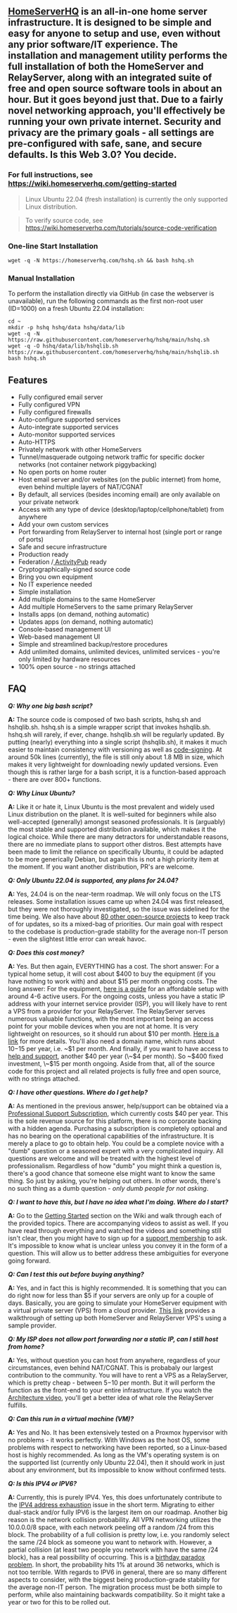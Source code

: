 <a href="https://www.homeserverhq.com" target="_blank">
    <img src="https://github.com/homeserverhq/hshq/assets/118991087/44fa836e-33a1-4421-8078-a4408a0ba401" alt=""/>
</a>

## <a href="https://www.homeserverhq.com" target="_blank">HomeServerHQ</a> is an all-in-one home server infrastructure. It is designed to be simple and easy for anyone to setup and use, even without any prior software/IT experience. The installation and management utility performs the full installation of both the HomeServer and RelayServer, along with an integrated suite of free and open source software tools in about an hour. But it goes beyond just that. Due to a fairly novel networking approach, you'll effectively be running your own private internet. Security and privacy are the primary goals - all settings are pre-configured with safe, sane, and secure defaults. Is this Web 3.0? You decide.

### For full instructions, see <a href="https://wiki.homeserverhq.com/getting-started" target="_blank">https://wiki.homeserverhq.com/getting-started</a>

> Linux Ubuntu 22.04 (fresh installation) is currently the only supported Linux distribution.

> To verify source code, see <a href="https://wiki.homeserverhq.com/tutorials/source-code-verification" target="_blank">https://wiki.homeserverhq.com/tutorials/source-code-verification</a> 

### One-line Start Installation
```
wget -q -N https://homeserverhq.com/hshq.sh && bash hshq.sh
```

### Manual Installation
To perform the installation directly via GitHub (in case the webserver is unavailable), run the following commands as the first non-root user (ID=1000) on a fresh Ubuntu 22.04 installation:
```
cd ~
mkdir -p hshq hshq/data hshq/data/lib
wget -q -N https://raw.githubusercontent.com/homeserverhq/hshq/main/hshq.sh
wget -q -O hshq/data/lib/hshqlib.sh https://raw.githubusercontent.com/homeserverhq/hshq/main/hshqlib.sh
bash hshq.sh
```

## Features

 - Fully configured email server
 - Fully configured VPN
 - Fully configured firewalls
 - Auto-configure supported services
 - Auto-integrate supported services
 - Auto-monitor supported services
 - Auto-HTTPS
 - Privately network with other HomeServers
 - Tunnel/masquerade outgoing network traffic for specific docker networks (not container network piggybacking)
 - No open ports on home router
 - Host email server and/or websites (on the public internet) from home, even behind multiple layers of NAT/CGNAT
 - By default, all services (besides incoming email) are only available on your private network
 - Access with any type of device (desktop/laptop/cellphone/tablet) from anywhere
 - Add your own custom services
 - Port forwarding from RelayServer to internal host (single port or range of ports)
 - Safe and secure infrastructure
 - Production ready
 - Federation /<a href="https://en.wikipedia.org/wiki/ActivityPub" target="_blank"> ActivityPub</a>  ready
 - Cryptographically-signed source code 
 - Bring you own equipment
 - No IT experience needed
 - Simple installation 
 - Add multiple domains to the same HomeServer
 - Add multiple HomeServers to the same primary RelayServer
 - Installs apps (on demand, nothing automatic)
 - Updates apps (on demand, nothing automatic)
 - Console-based management UI
 - Web-based management UI
 - Simple and streamlined backup/restore procedures
 - Add unlimited domains, unlimited devices, unlimited services - you're only limited by hardware resources
 - 100% open source - no strings attached

## FAQ
  ***Q: Why one big bash script?***

  **A:** The source code is composed of two bash scripts, hshq.sh and hshqlib.sh. hshq.sh is a simple wrapper script that invokes hshqlib.sh. hshq.sh will rarely, if ever, change. hshqlib.sh will be regularly updated. By putting (nearly) everything into a single script (hshqlib.sh), it makes it much easier to maintain consistency with versioning as well as <a href="https://wiki.homeserverhq.com/en/tutorials/source-code-verification" target="_blank">code-signing</a>. At around 50k lines (currently), the file is still only about 1.8 MB in size, which makes it very lightweight for downloading newly updated versions. Even though this is rather large for a bash script, it is a function-based approach - there are over 800+ functions.

  ***Q: Why Linux Ubuntu?***

  **A:** Like it or hate it, Linux Ubuntu is the most prevalent and widely used Linux distribution on the planet. It is well-suited for beginners while also well-accepted (generally) amongst seasoned professionals. It is (arguably) the most stable and supported distribution available, which makes it the logical choice. While there are many detractors for understandable reasons, there are no immediate plans to support other distros. Best attempts have been made to limit the reliance on specifically Ubuntu, it could be adapted to be more generically Debian, but again this is not a high priority item at the moment. If you want another distribution, PR's are welcome.

  ***Q: Only Ubuntu 22.04 is supported, any plans for 24.04?***

  **A:** Yes, 24.04 is on the near-term roadmap. We will only focus on the LTS releases. Some installation issues came up when 24.04 was first released, but they were not thoroughly investigated, so the issue was sidelined for the time being. We also have about <a href="https://wiki.homeserverhq.com/foss-projects" target="_blank">80 other open-source projects</a> to keep track of for updates, so its a mixed-bag of priorities. Our main goal with respect to the codebase is production-grade stability for the average non-IT person - even the slightest little error can wreak havoc.

  ***Q: Does this cost money?***

  **A:** Yes. But then again, EVERYTHING has a cost. The short answer: For a typical home setup, it will cost about $400 to buy the equipment (if you have nothing to work with) and about $15 per month ongoing costs. The long answer: For the equipment, <a href="https://wiki.homeserverhq.com/en/getting-started/prepare-homeserver" target="_blank">here is a guide</a> for an affordable setup with around 4-6 active users. For the ongoing costs, unless you have a static IP address with your internet service provider (ISP), you will likely have to rent a VPS from a provider for your RelayServer. The RelayServer serves numerous valuable functions, with the most important being an access point for your mobile devices when you are not at home. It is very lightweight on resources, so it should run about $10 per month. <a href="https://wiki.homeserverhq.com/en/getting-started/setup-relayserver" target="_blank">Here is a link</a> for more details. You'll also need a domain name, which runs about $10-$15 per year, i.e. \~$1 per month. And finally, if you want to have access to <a href="https://forum.homeserverhq.com" target="_blank">help and support</a>, another $40 per year (\~$4 per month). So \~$400 fixed investment, \~$15 per month ongoing. Aside from that, all of the source code for this project and all related projects is fully free and open source, with no strings attached.
  
  ***Q: I have other questions. Where do I get help?***

  **A:** As mentioned in the previous answer, help/support can be obtained via a <a href="https://accounts.homeserverhq.com/product/homeserverhq-membership-40/" target="_blank">Professional Support Subscription</a>, which currently costs $40 per year. This is the sole revenue source for this platform, there is no corporate backing with a hidden agenda. Purchasing a subscription is completely optional and has no bearing on the operational capabilities of the infrastructure. It is merely a place to go to obtain help. You could be a complete novice with a "dumb" question or a seasoned expert with a very complicated inquiry. All questions are welcome and will be treated with the highest level of professionalism. Regardless of how "dumb" you might think a question is, there's a good chance that someone else might want to know the same thing. So just by asking, you're helping out others. In other words, there's no such thing as a dumb question - *only dumb people for not asking*.

  ***Q: I want to have this, but I have no idea what I'm doing. Where do I start?***

  **A:** Go to the <a href="https://wiki.homeserverhq.com/getting-started" target="_blank">Getting Started</a> section on the Wiki and walk through each of the provided topics. There are accompanying videos to assist as well. If you have read through everything and watched the videos and something still isn't clear, then you might have to sign up for a <a href="https://accounts.homeserverhq.com/product/homeserverhq-membership-40/" target="_blank">support membership</a> to ask. It's impossible to know what is unclear unless you convey it in the form of a question. This will allow us to better address these ambiguities for everyone going forward.

  ***Q: Can I test this out before buying anything?***

  **A:** Yes, and in fact this is highly recommended. It is something that you can do right now for less than $5 if your servers are only up for a couple of days. Basically, you are going to simulate your HomeServer equipment with a virtual private server (VPS) from a cloud provider. <a href="https://wiki.homeserverhq.com/en/tutorials/setup-demo" target="_blank">This link</a> provides a walkthrough of setting up both HomeServer and RelayServer VPS's using a sample provider.

 ***Q: My ISP does not allow port forwarding nor a static IP, can I still host from home?***
 
 **A:** Yes, without question you can host from anywhere, regardless of your circumstances, even behind NAT/CGNAT. This is probabaly our largest contribution to the community. You will have to rent a VPS as a RelayServer, which is pretty cheap - between $5-$10 per month. But it will perform the function as the front-end to your entire infrastructure. If you watch the [Architecture video](https://videos.homeserverhq.com/w/hfkskbtNyh6gpTiGVxgS7c), you'll get a better idea of what role the RelayServer fulfills.

  ***Q: Can this run in a virtual machine (VM)?***

  **A:** Yes and No. It has been extensively tested on a Proxmox hypervisor with no problems - it works perfectly. With Windows as the host OS, some problems with respect to networking have been reported, so a Linux-based host is highly recommended. As long as the VM's operating system is on the supported list (currently only Ubuntu 22.04), then it should work in just about any environment, but its impossible to know without confirmed tests.

  ***Q: Is this IPV4 or IPV6?***

  **A:** Currently, this is purely IPV4. Yes, this does unfortunately contribute to the <a href="https://en.wikipedia.org/wiki/IPv4_address_exhaustion" target="_blank">IPV4 address exhaustion</a> issue in the short term. Migrating to either dual-stack and/or fully IPV6 is the largest item on our roadmap. Another big reason is the network collision probability. All VPN networking utilizes the 10.0.0.0/8 space, with each network peeling off a random /24 from this block. The probability of a full collision is pretty low, i.e. you randomly select the same /24 block as someone you want to network with. However, a partial collision (at least two people you network with have the same /24 block), has a real possibility of occurring. This is a <a href="https://betterexplained.com/articles/understanding-the-birthday-paradox/" target="_blank">birthday paradox problem</a>. In short, the probability hits 1% at around 36 networks, which is not too terrible. With regards to IPV6 in general, there are so many different aspects to consider, with the biggest being production-grade stability for the average non-IT person. The migration process must be both simple to perform, while also maintaining backwards compatibility. So it might take a year or two for this to be rolled out.
